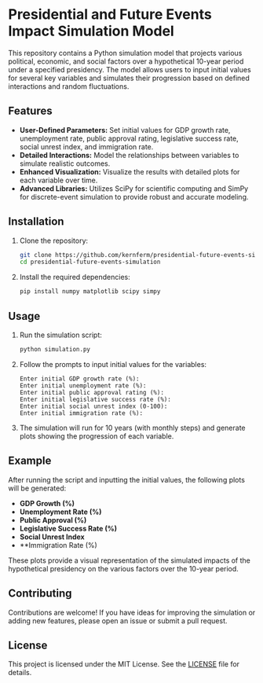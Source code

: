 # Presidential and Future Events Impact Simulation Model

This repository contains a Python simulation model that projects various political, economic, and social factors over a hypothetical 10-year period under a specified presidency. The model allows users to input initial values for several key variables and simulates their progression based on defined interactions and random fluctuations.

## Features

- **User-Defined Parameters:** Set initial values for GDP growth rate, unemployment rate, public approval rating, legislative success rate, social unrest index, and immigration rate.
- **Detailed Interactions:** Model the relationships between variables to simulate realistic outcomes.
- **Enhanced Visualization:** Visualize the results with detailed plots for each variable over time.
- **Advanced Libraries:** Utilizes SciPy for scientific computing and SimPy for discrete-event simulation to provide robust and accurate modeling.

## Installation

1. Clone the repository:
    ```sh
    git clone https://github.com/kernferm/presidential-future-events-simulation.git
    cd presidential-future-events-simulation
    ```

2. Install the required dependencies:
    ```sh
    pip install numpy matplotlib scipy simpy
    ```

## Usage

1. Run the simulation script:
    ```sh
    python simulation.py
    ```

2. Follow the prompts to input initial values for the variables:
    ```
    Enter initial GDP growth rate (%): 
    Enter initial unemployment rate (%): 
    Enter initial public approval rating (%): 
    Enter initial legislative success rate (%): 
    Enter initial social unrest index (0-100): 
    Enter initial immigration rate (%): 
    ```

3. The simulation will run for 10 years (with monthly steps) and generate plots showing the progression of each variable.

## Example

After running the script and inputting the initial values, the following plots will be generated:

- **GDP Growth (%)**
- **Unemployment Rate (%)**
- **Public Approval (%)**
- **Legislative Success Rate (%)**
- **Social Unrest Index**
- **Immigration Rate (%)

These plots provide a visual representation of the simulated impacts of the hypothetical presidency on the various factors over the 10-year period.

## Contributing

Contributions are welcome! If you have ideas for improving the simulation or adding new features, please open an issue or submit a pull request.

## License

This project is licensed under the MIT License. See the [LICENSE](LICENSE) file for details.

